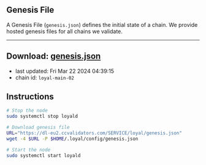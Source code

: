 ## Genesis File
A Genesis File (`genesis.json`) defines the initial state of a chain. We provide hosted genesis files for all chains we validate.

---
**Download: [genesis.json](https://dl-eu2.ccvalidators.com/SERVICE/loyal/genesis.json)**
---

- last updated: Fri Mar 22 2024 04:39:15
- chain id: `loyal-main-02`

## Instructions
```sh
# Stop the node
sudo systemctl stop loyald

# Download genesis file
URL="https://dl-eu2.ccvalidators.com/SERVICE/loyal/genesis.json"
wget -4 $URL -P $HOME/.loyal/config/genesis.json

# Start the node
sudo systemctl start loyald
```
